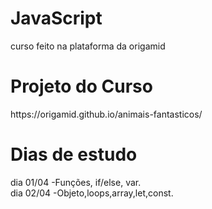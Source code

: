 # JavaScript
curso feito na plataforma da origamid

<h1>Projeto do Curso</h1>
https://origamid.github.io/animais-fantasticos/

<h1>Dias de estudo</h1>
dia 01/04 -Funções, if/else, var. </br>
dia 02/04 -Objeto,loops,array,let,const. </br>
